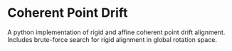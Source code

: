 # Coherent Point Drift

A python implementation of rigid and affine coherent point drift alignment.
Includes brute-force search for rigid alignment in global rotation space.

